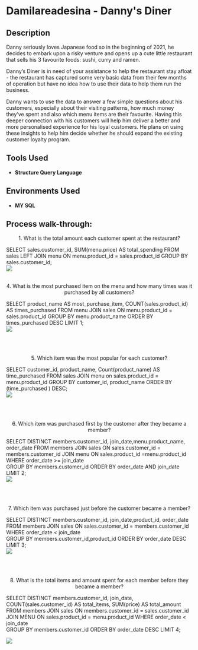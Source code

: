 
<h1>Damilareadesina - Danny's Diner </h1>

<h2>Description</h2>
Danny seriously loves Japanese food so in the beginning of 2021, he decides to embark upon a risky venture and opens up a cute little restaurant that sells his 3 favourite foods: sushi, curry and ramen.

Danny’s Diner is in need of your assistance to help the restaurant stay afloat - the restaurant has captured some very basic data from their few months of operation but have no idea how to use their data to help them run the business. 


Danny wants to use the data to answer a few simple questions about his customers, especially about their visiting patterns, how much money they’ve spent and also which menu items are their favourite. Having this deeper connection with his customers will help him deliver a better and more personalised experience for his loyal customers. He plans on using these insights to help him decide whether he should expand the existing customer loyalty program.
<br />


<h2>Tools Used</h2>

- <b>Structure Query Language </b>



<h2>Environments Used </h2>

- <b>MY SQL</b>

<h2>Process walk-through:</h2>


  <p align="center"> 
   1. What is the total amount each customer spent at the restaurant?

SELECT sales.customer_id, SUM(menu.price) AS total_spending
FROM sales
LEFT JOIN menu 
	ON menu.product_id = sales.product_id
    GROUP BY sales.customer_id; <br />
	<img src="https://user-images.githubusercontent.com/126564128/230754211-675ceba1-c056-4d02-bc27-cdda8d18037a.JPG"/>
<br />
<br />

  
<p align="center">
 4. What is the most purchased item on the menu and how many times was it purchased by all customers?

SELECT product_name AS most_purchase_item, 
COUNT(sales.product_id) AS times_purchased
FROM menu 
JOIN sales 
ON menu.product_id = sales.product_id
GROUP BY menu.product_name
ORDER BY times_purchased DESC
LIMIT 1;<br />
<img src="https://user-images.githubusercontent.com/126564128/230757786-b5ed01b1-1de3-4624-b3cf-e4810ee47fd1.JPG"/>
  <p align="center"> 
 <br />
<br />

<p align="center">
 5. Which item was the most popular for each customer?

SELECT customer_id, product_name, 
Count(product_name) AS time_purchased
FROM sales
JOIN menu 
on sales.product_id = menu.product_id
GROUP BY customer_id, product_name
ORDER BY (time_purchased ) DESC;<br />
 <img src="https://user-images.githubusercontent.com/126564128/230757786-b5ed01b1-1de3-4624-b3cf-e4810ee47fd1.JPG"/>
  <p align="center"> 
<br />
<br />
<p align="center">
 6. Which item was purchased first by the customer after they became a member?

SELECT DISTINCT members.customer_id, join_date,menu.product_name, order_date
FROM members
JOIN sales
ON sales.customer_id = members.customer_id
JOIN menu
ON sales.product_id =menu.product_id
WHERE order_date >= join_date  
GROUP BY members.customer_id
ORDER BY order_date AND join_date
LIMIT 2;<br />
<img src="https://user-images.githubusercontent.com/126564128/230757786-b5ed01b1-1de3-4624-b3cf-e4810ee47fd1.JPG"/>
  <p align="center"> 
<br />
<br />
<p align="center">
 7. Which item was purchased just before the customer became a member?

SELECT DISTINCT members.customer_id, join_date,product_id, order_date
FROM members
JOIN sales
ON sales.customer_id = members.customer_id
WHERE order_date < join_date  
GROUP BY members.customer_id,product_id
ORDER BY order_date DESC
LIMIT 3;<br />
<img src="https://user-images.githubusercontent.com/126564128/230757786-b5ed01b1-1de3-4624-b3cf-e4810ee47fd1.JPG"/>
  <p align="center"> 
<br />
<br />
<p align="center">
 8. What is the total items and amount spent for each member before they became a member?

SELECT DISTINCT members.customer_id, join_date, COUNT(sales.customer_id) AS total_items, SUM(price) AS total_amount
FROM members
JOIN sales
ON members.customer_id = sales.customer_id
JOIN MENU 
ON sales.product_id = menu.product_id
WHERE order_date < join_date  
GROUP BY members.customer_id
ORDER BY order_date DESC
LIMIT 4;<br />

<img src="https://user-images.githubusercontent.com/126564128/230757786-b5ed01b1-1de3-4624-b3cf-e4810ee47fd1.JPG"/>
  <p align="center"> 
